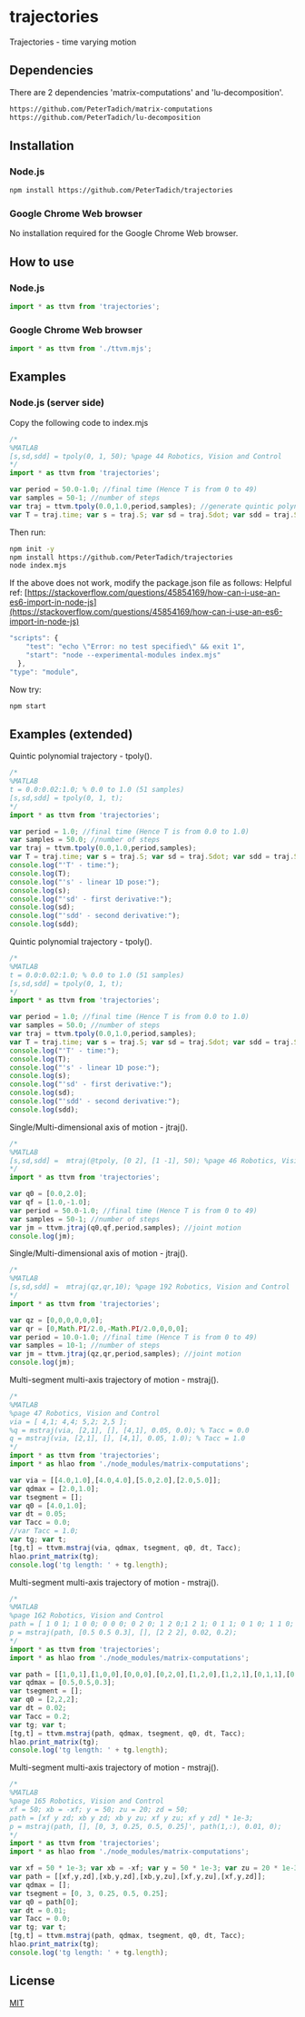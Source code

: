 # trajectories
Trajectories - time varying motion

## Dependencies

There are 2 dependencies 'matrix-computations' and 'lu-decomposition'.

```bash
https://github.com/PeterTadich/matrix-computations
https://github.com/PeterTadich/lu-decomposition
```

## Installation

### Node.js

```bash
npm install https://github.com/PeterTadich/trajectories
```

### Google Chrome Web browser

No installation required for the Google Chrome Web browser.

## How to use

### Node.js

```js
import * as ttvm from 'trajectories';
```

### Google Chrome Web browser

```js
import * as ttvm from './ttvm.mjs';
```

## Examples

### Node.js (server side)

Copy the following code to index.mjs

```js
/*
%MATLAB
[s,sd,sdd] = tpoly(0, 1, 50); %page 44 Robotics, Vision and Control
*/
import * as ttvm from 'trajectories';

var period = 50.0-1.0; //final time (Hence T is from 0 to 49)
var samples = 50-1; //number of steps
var traj = ttvm.tpoly(0.0,1.0,period,samples); //generate quintic polynomial trajectory
var T = traj.time; var s = traj.S; var sd = traj.Sdot; var sdd = traj.Sdotdot;
```

Then run:

```bash
npm init -y
npm install https://github.com/PeterTadich/trajectories
node index.mjs
```

If the above does not work, modify the package.json file as follows:
Helpful ref: [https://stackoverflow.com/questions/45854169/how-can-i-use-an-es6-import-in-node-js](https://stackoverflow.com/questions/45854169/how-can-i-use-an-es6-import-in-node-js)

```js
"scripts": {
    "test": "echo \"Error: no test specified\" && exit 1",
    "start": "node --experimental-modules index.mjs"
  },
"type": "module",
```

Now try:

```bash
npm start
```

## Examples (extended)

Quintic polynomial trajectory - tpoly().

```js
/*
%MATLAB
t = 0.0:0.02:1.0; % 0.0 to 1.0 (51 samples)
[s,sd,sdd] = tpoly(0, 1, t);
*/
import * as ttvm from 'trajectories';

var period = 1.0; //final time (Hence T is from 0.0 to 1.0)
var samples = 50.0; //number of steps
var traj = ttvm.tpoly(0.0,1.0,period,samples);
var T = traj.time; var s = traj.S; var sd = traj.Sdot; var sdd = traj.Sdotdot;
console.log("'T' - time:");
console.log(T);
console.log("'s' - linear 1D pose:");
console.log(s);
console.log("'sd' - first derivative:");
console.log(sd);
console.log("'sdd' - second derivative:");
console.log(sdd);
```

Quintic polynomial trajectory - tpoly().

```js
/*
%MATLAB
t = 0.0:0.02:1.0; % 0.0 to 1.0 (51 samples)
[s,sd,sdd] = tpoly(0, 1, t);
*/
import * as ttvm from 'trajectories';

var period = 1.0; //final time (Hence T is from 0.0 to 1.0)
var samples = 50.0; //number of steps
var traj = ttvm.tpoly(0.0,1.0,period,samples);
var T = traj.time; var s = traj.S; var sd = traj.Sdot; var sdd = traj.Sdotdot;
console.log("'T' - time:");
console.log(T);
console.log("'s' - linear 1D pose:");
console.log(s);
console.log("'sd' - first derivative:");
console.log(sd);
console.log("'sdd' - second derivative:");
console.log(sdd);
```

Single/Multi-dimensional axis of motion - jtraj().

```js
/*
%MATLAB
[s,sd,sdd] =  mtraj(@tpoly, [0 2], [1 -1], 50); %page 46 Robotics, Vision and Control
*/
import * as ttvm from 'trajectories';

var q0 = [0.0,2.0];
var qf = [1.0,-1.0];
var period = 50.0-1.0; //final time (Hence T is from 0 to 49)
var samples = 50-1; //number of steps
var jm = ttvm.jtraj(q0,qf,period,samples); //joint motion
console.log(jm);
```

Single/Multi-dimensional axis of motion - jtraj().

```js
/*
%MATLAB
[s,sd,sdd] =  mtraj(qz,qr,10); %page 192 Robotics, Vision and Control
*/
import * as ttvm from 'trajectories';

var qz = [0,0,0,0,0,0];
var qr = [0,Math.PI/2.0,-Math.PI/2.0,0,0,0];
var period = 10.0-1.0; //final time (Hence T is from 0 to 49)
var samples = 10-1; //number of steps
var jm = ttvm.jtraj(qz,qr,period,samples); //joint motion
console.log(jm);
```

Multi-segment multi-axis trajectory of motion - mstraj().

```js
/*
%MATLAB
%page 47 Robotics, Vision and Control
via = [ 4,1; 4,4; 5,2; 2,5 ];
%q = mstraj(via, [2,1], [], [4,1], 0.05, 0.0); % Tacc = 0.0
q = mstraj(via, [2,1], [], [4,1], 0.05, 1.0); % Tacc = 1.0
*/
import * as ttvm from 'trajectories';
import * as hlao from './node_modules/matrix-computations';

var via = [[4.0,1.0],[4.0,4.0],[5.0,2.0],[2.0,5.0]];
var qdmax = [2.0,1.0];
var tsegment = [];
var q0 = [4.0,1.0];
var dt = 0.05;
var Tacc = 0.0;
//var Tacc = 1.0;
var tg; var t;
[tg,t] = ttvm.mstraj(via, qdmax, tsegment, q0, dt, Tacc);
hlao.print_matrix(tg);
console.log('tg length: ' + tg.length);
```

Multi-segment multi-axis trajectory of motion - mstraj().

```js
/*
%MATLAB
%page 162 Robotics, Vision and Control
path = [ 1 0 1; 1 0 0; 0 0 0; 0 2 0; 1 2 0;1 2 1; 0 1 1; 0 1 0; 1 1 0; 1 1 1];
p = mstraj(path, [0.5 0.5 0.3], [], [2 2 2], 0.02, 0.2);
*/
import * as ttvm from 'trajectories';
import * as hlao from './node_modules/matrix-computations';

var path = [[1,0,1],[1,0,0],[0,0,0],[0,2,0],[1,2,0],[1,2,1],[0,1,1],[0,1,0],[1,1,0],[1,1,1]];
var qdmax = [0.5,0.5,0.3];
var tsegment = [];
var q0 = [2,2,2];
var dt = 0.02;
var Tacc = 0.2;
var tg; var t;
[tg,t] = ttvm.mstraj(path, qdmax, tsegment, q0, dt, Tacc);
hlao.print_matrix(tg);
console.log('tg length: ' + tg.length);
```

Multi-segment multi-axis trajectory of motion - mstraj().

```js
/*
%MATLAB
%page 165 Robotics, Vision and Control
xf = 50; xb = -xf; y = 50; zu = 20; zd = 50;
path = [xf y zd; xb y zd; xb y zu; xf y zu; xf y zd] * 1e-3;
p = mstraj(path, [], [0, 3, 0.25, 0.5, 0.25]', path(1,:), 0.01, 0);
*/
import * as ttvm from 'trajectories';
import * as hlao from './node_modules/matrix-computations';

var xf = 50 * 1e-3; var xb = -xf; var y = 50 * 1e-3; var zu = 20 * 1e-3; var zd = 50 * 1e-3;
var path = [[xf,y,zd],[xb,y,zd],[xb,y,zu],[xf,y,zu],[xf,y,zd]];
var qdmax = [];
var tsegment = [0, 3, 0.25, 0.5, 0.25];
var q0 = path[0];
var dt = 0.01;
var Tacc = 0.0;
var tg; var t;
[tg,t] = ttvm.mstraj(path, qdmax, tsegment, q0, dt, Tacc);
hlao.print_matrix(tg);
console.log('tg length: ' + tg.length);
```

## License

[MIT](LICENSE)